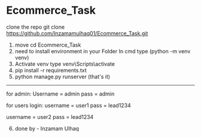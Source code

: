 # Ecommerce_Task

clone the repo
git clone https://github.com/Inzamamulhaq01/Ecommerce_Task.git
1) move cd Ecommerce_Task
2)  need to install environment in your Folder In cmd type (python -m venv venv)
3) Activate venv type venv\Scripts\activate
4) pip install -r requirements.txt
5) python manage.py runserver (that's it)

-----------------------------------------
for admin:
Username = admin
pass = admin

for users login:
username = user1
pass = lead1234

username = user2
pass = lead1234


6) done by - Inzamam Ulhaq 
